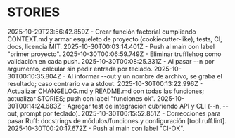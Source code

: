 # STORIES

2025-10-29T23:56:42.859Z - Crear función factorial cumpliendo CONTEXT.md y armar esqueleto de proyecto (cookiecutter-like), tests, CI, docs, licencia MIT.
2025-10-30T00:03:14.401Z - Push al main con label "primer proyecto".
2025-10-30T00:06:59.749Z - Eliminar trufflehog como validación en cada push.
2025-10-30T00:08:25.331Z - Al pasar --n por argumento, calcular sin pedir entrada por teclado.
2025-10-30T00:10:35.804Z - Al informar --out y un nombre de archivo, se graba el resultado; caso contrario va a stdout.
2025-10-30T00:13:22.996Z - Actualizar CHANGELOG.md y README.md con todas las funciones; actualizar STORIES; push con label "funciones ok".
2025-10-30T00:14:24.683Z - Agregar test de integración cubriendo API y CLI (--n, --out, prompt por teclado).
2025-10-30T00:15:52.851Z - Correcciones para pasar Ruff: docstrings de módulos/funciones y configuración [tool.ruff.lint].
2025-10-30T00:20:17.672Z - Push al main con label "CI-OK".
